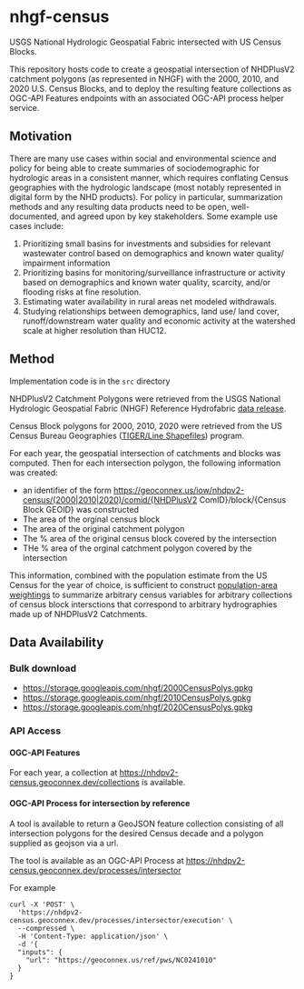 # nhgf-census
USGS National Hydrologic Geospatial Fabric intersected with US Census Blocks.

This repository hosts code to create a geospatial intersection of NHDPlusV2 catchment polygons (as represented in NHGF) with the 2000, 2010, and 2020 U.S. Census Blocks, and to deploy the resulting feature collections as OGC-API Features endpoints with an associated OGC-API process helper service.

## Motivation
There are many use cases within social and environmental science and policy for being able to create summaries of sociodemographic for hydrologic areas in a consistent manner, which requires conflating Census geographies with the hydrologic landscape (most notably represented in digital form by the NHD products). For policy in particular, summarization methods and any resulting data products need to be open, well-documented, and agreed upon by key stakeholders. Some example use cases include: 

1. Prioritizing small basins for investments and subsidies for relevant wastewater control based on demographics and known water quality/ impairment information
1. Prioritizing basins for monitoring/surveillance infrastructure or activity based on demographics and known water quality, scarcity, and/or flooding risks at fine resolution.
1. Estimating water availability in rural areas net modeled withdrawals.
1. Studying relationships between demographics, land use/ land cover, runoff/downstream water quality and economic activity at the watershed scale at higher resolution than HUC12.

## Method

Implementation code is in the `src` directory

NHDPlusV2 Catchment Polygons were retrieved from the USGS National Hydrologic Geospatial Fabric (NHGF) Reference Hydrofabric [data release](https://www.sciencebase.gov/catalog/item/61295190d34e40dd9c06bcd7). 

Census Block polygons for 2000, 2010, 2020 were retrieved from the US Census Bureau Geographies ([TIGER/Line Shapefiles](https://www.census.gov/geographies/mapping-files/time-series/geo/tiger-line-file.html)) program. 

For each year, the geospatial intersection of catchments and blocks was computed. Then for each intersection polygon, the following information was created:

* an identifier of the form https://geoconnex.us/iow/nhdpv2-census/(2000|2010|2020)/comid/{NHDPlusV2 ComID}/block/{Census Block GEOID} was constructed
* The area of the orginal census block
* The area of the original catchment polygon
* The % area of the original census block covered by the intersection
* THe % area of the orginal catchment polygon covered by the intersection

This information, combined with the population estimate from the US Census for the year of choice, is sufficient to construct [population-area weightings]() to summarize arbitrary census variables for arbitrary collections of census block intersctions that correspond to arbitrary hydrographies made up of NHDPlusV2 Catchments. 

## Data Availability

### Bulk download

* https://storage.googleapis.com/nhgf/2000CensusPolys.gpkg
* https://storage.googleapis.com/nhgf/2010CensusPolys.gpkg
* https://storage.googleapis.com/nhgf/2020CensusPolys.gpkg

### API Access

#### OGC-API Features

For each year, a collection at https://nhdpv2-census.geoconnex.dev/collections is available. 

#### OGC-API Process for intersection by reference

A tool is available to return a GeoJSON feature collection consisting of all intersection polygons for the desired Census decade and a polygon supplied as geojson via a url.

The tool is available as an OGC-API Process at https://nhdpv2-census.geoconnex.dev/processes/intersector 

For example

```
curl -X 'POST' \
  'https://nhdpv2-census.geoconnex.dev/processes/intersector/execution' \
  --compressed \
  -H 'Content-Type: application/json' \
  -d '{
  "inputs": {
    "url": "https://geoconnex.us/ref/pws/NC0241010"
  }
}
```

